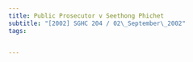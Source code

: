 ```yaml
---
title: Public Prosecutor v Seethong Phichet 
subtitle: "[2002] SGHC 204 / 02\_September\_2002"
tags:


---
```


